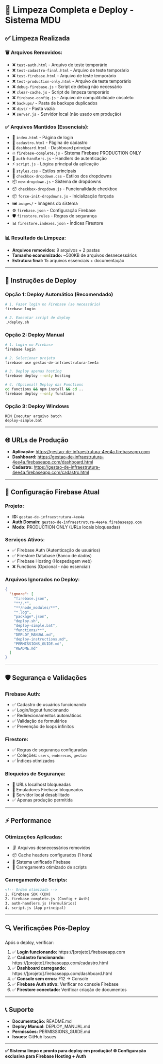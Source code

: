 # 🧹 Limpeza Completa e Deploy - Sistema MDU

## ✅ **Limpeza Realizada**

### 🗑️ **Arquivos Removidos:**
- ❌ `test-auth.html` - Arquivo de teste temporário
- ❌ `test-cadastro-final.html` - Arquivo de teste temporário  
- ❌ `test-firebase.html` - Arquivo de teste temporário
- ❌ `test-production-only.html` - Arquivo de teste temporário
- ❌ `debug-firebase.js` - Script de debug não necessário
- ❌ `clear-cache.js` - Script de limpeza temporário
- ❌ `firebase-config.js` - Arquivo de compatibilidade obsoleto
- ❌ `backups/` - Pasta de backups duplicados
- ❌ `dist/` - Pasta vazia
- ❌ `server.js` - Servidor local (não usado em produção)

### ✅ **Arquivos Mantidos (Essenciais):**
- 📄 `index.html` - Página de login
- 📄 `cadastro.html` - Página de cadastro
- 📄 `dashboard.html` - Dashboard principal
- 🔥 `firebase-complete.js` - Sistema Firebase PRODUCTION ONLY
- 🔐 `auth-handlers.js` - Handlers de autenticação
- ⚡ `script.js` - Lógica principal da aplicação
- 🎨 `styles.css` - Estilos principais
- 🎨 `checkbox-dropdown.css` - Estilos dos dropdowns
- 📦 `new-dropdown.js` - Sistema de dropdowns
- 📦 `checkbox-dropdown.js` - Funcionalidade checkbox
- 📦 `force-init-dropdowns.js` - Inicialização forçada
- 🖼️ `images/` - Imagens do sistema
- ⚙️ `firebase.json` - Configuração Firebase
- 🛡️ `firestore.rules` - Regras de segurança
- 📊 `firestore.indexes.json` - Índices Firestore

### 📊 **Resultado da Limpeza:**
- **Arquivos removidos:** 9 arquivos + 2 pastas
- **Tamanho economizado:** ~500KB de arquivos desnecessários
- **Estrutura final:** 15 arquivos essenciais + documentação

---

## 🚀 **Instruções de Deploy**

### **Opção 1: Deploy Automático (Recomendado)**

```bash
# 1. Fazer login no Firebase (se necessário)
firebase login

# 2. Executar script de deploy
./deploy.sh
```

### **Opção 2: Deploy Manual**

```bash
# 1. Login no Firebase
firebase login

# 2. Selecionar projeto
firebase use gestao-de-infraestrutura-4ee4a

# 3. Deploy apenas hosting
firebase deploy --only hosting

# 4. (Opcional) Deploy das Functions
cd functions && npm install && cd ..
firebase deploy --only functions
```

### **Opção 3: Deploy Windows**

```batch
REM Executar arquivo batch
deploy-simple.bat
```

---

## 🌐 **URLs de Produção**

- **Aplicação:** https://gestao-de-infraestrutura-4ee4a.firebaseapp.com
- **Dashboard:** https://gestao-de-infraestrutura-4ee4a.firebaseapp.com/dashboard.html
- **Cadastro:** https://gestao-de-infraestrutura-4ee4a.firebaseapp.com/cadastro.html

---

## 🔧 **Configuração Firebase Atual**

### **Projeto:**
- **ID:** `gestao-de-infraestrutura-4ee4a`
- **Auth Domain:** `gestao-de-infraestrutura-4ee4a.firebaseapp.com`
- **Modo:** PRODUCTION ONLY (URLs locais bloqueadas)

### **Serviços Ativos:**
- ✅ Firebase Auth (Autenticação de usuários)
- ✅ Firestore Database (Banco de dados)
- ✅ Firebase Hosting (Hospedagem web)
- ❌ Functions (Opcional - não essencial)

### **Arquivos Ignorados no Deploy:**
```json
{
  "ignore": [
    "firebase.json",
    "**/.*",
    "**/node_modules/**", 
    "*.log",
    "package*.json",
    "deploy.sh",
    "deploy-simple.bat",
    "functions/**",
    "DEPLOY_MANUAL.md",
    "deploy-instructions.md", 
    "PERMISSIONS_GUIDE.md",
    "README.md"
  ]
}
```

---

## 🛡️ **Segurança e Validações**

### **Firebase Auth:**
- ✅ Cadastro de usuários funcionando
- ✅ Login/logout funcionando  
- ✅ Redirecionamentos automáticos
- ✅ Validação de formulários
- ✅ Prevenção de loops infinitos

### **Firestore:**
- ✅ Regras de segurança configuradas
- ✅ Coleções: `users`, `enderecos`, `gestao`
- ✅ Índices otimizados

### **Bloqueios de Segurança:**
- 🚫 URLs localhost bloqueadas
- 🚫 Emuladores Firebase bloqueados  
- 🚫 Servidor local desabilitado
- ✅ Apenas produção permitida

---

## ⚡ **Performance**

### **Otimizações Aplicadas:**
- 🗜️ Arquivos desnecessários removidos
- 📦 Cache headers configurados (1 hora)
- 🚀 Sistema unificado Firebase
- 🎯 Carregamento otimizado de scripts

### **Carregamento de Scripts:**
```html
<!-- Ordem otimizada -->
1. Firebase SDK (CDN)
2. firebase-complete.js (Config + Auth)
3. auth-handlers.js (Formulários)
4. script.js (App principal)
```

---

## 🔍 **Verificações Pós-Deploy**

Após o deploy, verificar:

1. ✅ **Login funcionando:** https://[projeto].firebaseapp.com
2. ✅ **Cadastro funcionando:** https://[projeto].firebaseapp.com/cadastro.html  
3. ✅ **Dashboard carregando:** https://[projeto].firebaseapp.com/dashboard.html
4. ✅ **Console sem erros:** F12 → Console
5. ✅ **Firebase Auth ativo:** Verificar no console Firebase
6. ✅ **Firestore conectado:** Verificar criação de documentos

---

## 📞 **Suporte**

- **Documentação:** README.md
- **Deploy Manual:** DEPLOY_MANUAL.md  
- **Permissões:** PERMISSIONS_GUIDE.md
- **Issues:** GitHub Issues

---

**✅ Sistema limpo e pronto para deploy em produção!**
**🌐 Configuração exclusiva para Firebase Hosting + Auth**